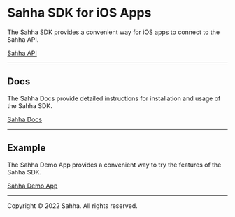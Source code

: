 # Sahha SDK for iOS Apps

The Sahha SDK provides a convenient way for iOS apps to connect to the Sahha API.

[Sahha API](https://sandbox-api.sahha.ai/api-docs/index.html)

---

## Docs

The Sahha Docs provide detailed instructions for installation and usage of the Sahha SDK.

[Sahha Docs](https://developer.sahha.ai/docs/ios.html)

---

## Example

The Sahha Demo App provides a convenient way to try the features of the Sahha SDK.

[Sahha Demo App](https://github.com/sahha-ai/sahha-demo-ios)

---

Copyright © 2022 Sahha. All rights reserved.

